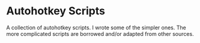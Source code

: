 # Autohotkey Scripts

A collection of autohotkey scripts. I wrote some of the simpler ones. The more complicated scripts are borrowed and/or adapted from other sources.